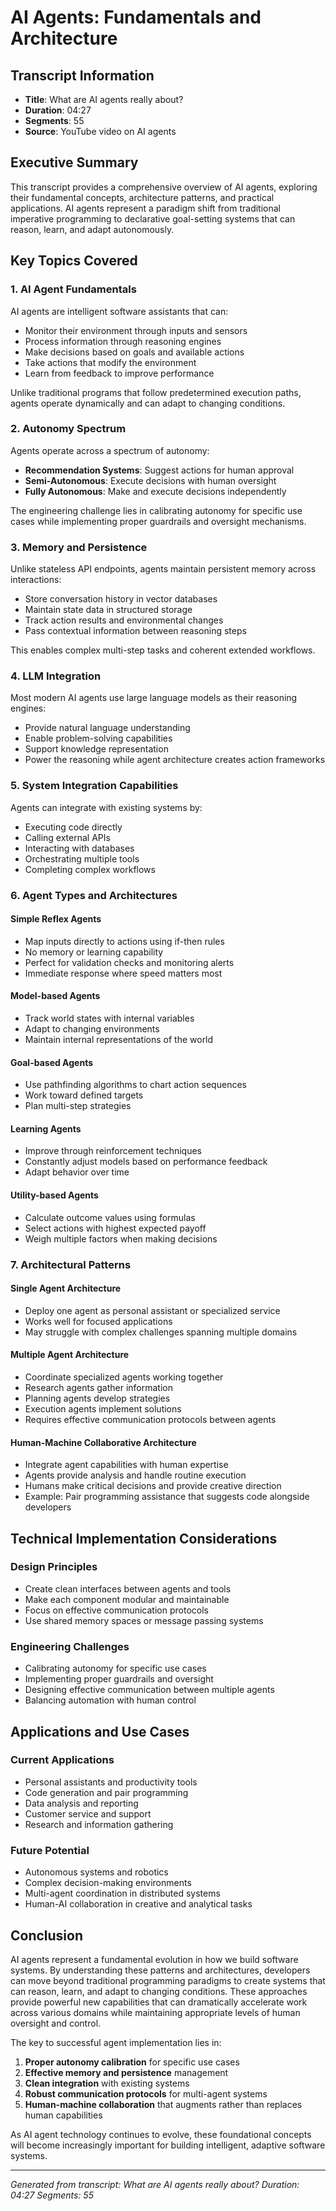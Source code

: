 # AI Agents: Fundamentals and Architecture

## Transcript Information
- **Title**: What are AI agents really about?
- **Duration**: 04:27
- **Segments**: 55
- **Source**: YouTube video on AI agents

## Executive Summary

This transcript provides a comprehensive overview of AI agents, exploring their fundamental concepts, architecture patterns, and practical applications. AI agents represent a paradigm shift from traditional imperative programming to declarative goal-setting systems that can reason, learn, and adapt autonomously.

## Key Topics Covered

### 1. AI Agent Fundamentals
AI agents are intelligent software assistants that can:
- Monitor their environment through inputs and sensors
- Process information through reasoning engines
- Make decisions based on goals and available actions
- Take actions that modify the environment
- Learn from feedback to improve performance

Unlike traditional programs that follow predetermined execution paths, agents operate dynamically and can adapt to changing conditions.

### 2. Autonomy Spectrum
Agents operate across a spectrum of autonomy:
- **Recommendation Systems**: Suggest actions for human approval
- **Semi-Autonomous**: Execute decisions with human oversight
- **Fully Autonomous**: Make and execute decisions independently

The engineering challenge lies in calibrating autonomy for specific use cases while implementing proper guardrails and oversight mechanisms.

### 3. Memory and Persistence
Unlike stateless API endpoints, agents maintain persistent memory across interactions:
- Store conversation history in vector databases
- Maintain state data in structured storage
- Track action results and environmental changes
- Pass contextual information between reasoning steps

This enables complex multi-step tasks and coherent extended workflows.

### 4. LLM Integration
Most modern AI agents use large language models as their reasoning engines:
- Provide natural language understanding
- Enable problem-solving capabilities
- Support knowledge representation
- Power the reasoning while agent architecture creates action frameworks

### 5. System Integration Capabilities
Agents can integrate with existing systems by:
- Executing code directly
- Calling external APIs
- Interacting with databases
- Orchestrating multiple tools
- Completing complex workflows

### 6. Agent Types and Architectures

#### Simple Reflex Agents
- Map inputs directly to actions using if-then rules
- No memory or learning capability
- Perfect for validation checks and monitoring alerts
- Immediate response where speed matters most

#### Model-based Agents
- Track world states with internal variables
- Adapt to changing environments
- Maintain internal representations of the world

#### Goal-based Agents
- Use pathfinding algorithms to chart action sequences
- Work toward defined targets
- Plan multi-step strategies

#### Learning Agents
- Improve through reinforcement techniques
- Constantly adjust models based on performance feedback
- Adapt behavior over time

#### Utility-based Agents
- Calculate outcome values using formulas
- Select actions with highest expected payoff
- Weigh multiple factors when making decisions

### 7. Architectural Patterns

#### Single Agent Architecture
- Deploy one agent as personal assistant or specialized service
- Works well for focused applications
- May struggle with complex challenges spanning multiple domains

#### Multiple Agent Architecture
- Coordinate specialized agents working together
- Research agents gather information
- Planning agents develop strategies
- Execution agents implement solutions
- Requires effective communication protocols between agents

#### Human-Machine Collaborative Architecture
- Integrate agent capabilities with human expertise
- Agents provide analysis and handle routine execution
- Humans make critical decisions and provide creative direction
- Example: Pair programming assistance that suggests code alongside developers

## Technical Implementation Considerations

### Design Principles
- Create clean interfaces between agents and tools
- Make each component modular and maintainable
- Focus on effective communication protocols
- Use shared memory spaces or message passing systems

### Engineering Challenges
- Calibrating autonomy for specific use cases
- Implementing proper guardrails and oversight
- Designing effective communication between multiple agents
- Balancing automation with human control

## Applications and Use Cases

### Current Applications
- Personal assistants and productivity tools
- Code generation and pair programming
- Data analysis and reporting
- Customer service and support
- Research and information gathering

### Future Potential
- Autonomous systems and robotics
- Complex decision-making environments
- Multi-agent coordination in distributed systems
- Human-AI collaboration in creative and analytical tasks

## Conclusion

AI agents represent a fundamental evolution in how we build software systems. By understanding these patterns and architectures, developers can move beyond traditional programming paradigms to create systems that can reason, learn, and adapt to changing conditions. These approaches provide powerful new capabilities that can dramatically accelerate work across various domains while maintaining appropriate levels of human oversight and control.

The key to successful agent implementation lies in:
1. **Proper autonomy calibration** for specific use cases
2. **Effective memory and persistence** management
3. **Clean integration** with existing systems
4. **Robust communication protocols** for multi-agent systems
5. **Human-machine collaboration** that augments rather than replaces human capabilities

As AI agent technology continues to evolve, these foundational concepts will become increasingly important for building intelligent, adaptive software systems.

---
*Generated from transcript: What are AI agents really about?*
*Duration: 04:27*
*Segments: 55*
